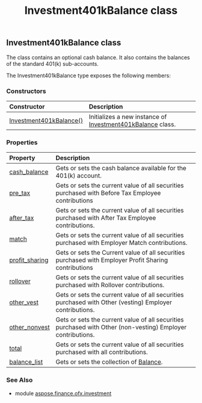 ﻿---
title: Investment401kBalance class
second_title: Aspose.Finance for Python via .NET API References
description: 
type: docs
weight: 230
url: /python-net/aspose.finance.ofx.investment/investment401kbalance/
is_root: false
---

## Investment401kBalance class

The class contains an optional cash balance. It also contains the balances of the standard 401(k) sub-accounts.



The Investment401kBalance type exposes the following members:

### Constructors
| Constructor | Description |
| :- | :- |
| [Investment401kBalance()](/finance/python-net/aspose.finance.ofx.investment/investment401kbalance/__init__/#) | Initializes a new instance of [Investment401kBalance](/finance/python-net/aspose.finance.ofx.investment/investment401kbalance) class. |


### Properties
| Property | Description |
| :- | :- |
| [cash_balance](/finance/python-net/aspose.finance.ofx.investment/investment401kbalance/cash_balance) | Gets or sets the cash balance available for the 401(k) account. |
| [pre_tax](/finance/python-net/aspose.finance.ofx.investment/investment401kbalance/pre_tax) | Gets or sets the current value of all securities purchased with Before Tax Employee contributions |
| [after_tax](/finance/python-net/aspose.finance.ofx.investment/investment401kbalance/after_tax) | Gets or sets the current value of all securities purchased with After Tax Employee contributions. |
| [match](/finance/python-net/aspose.finance.ofx.investment/investment401kbalance/match) | Gets or sets the current value of all securities purchased with Employer Match contributions. |
| [profit_sharing](/finance/python-net/aspose.finance.ofx.investment/investment401kbalance/profit_sharing) | Gets or sets the Current value of all securities purchased with Employer Profit Sharing contributions |
| [rollover](/finance/python-net/aspose.finance.ofx.investment/investment401kbalance/rollover) | Gets or sets the current value of all securities purchased with Rollover contributions. |
| [other_vest](/finance/python-net/aspose.finance.ofx.investment/investment401kbalance/other_vest) | Gets or sets the current value of all securities purchased with Other (vesting) Employer contributions. |
| [other_nonvest](/finance/python-net/aspose.finance.ofx.investment/investment401kbalance/other_nonvest) | Gets or sets the current value of all securities purchased with Other (non-vesting) Employer contributions. |
| [total](/finance/python-net/aspose.finance.ofx.investment/investment401kbalance/total) | Gets or sets the current value of all securities purchased with all contributions. |
| [balance_list](/finance/python-net/aspose.finance.ofx.investment/investment401kbalance/balance_list) | Gets or sets the collection of [Balance](/finance/python-net/aspose.finance.ofx/balance). |


### See Also

* module [aspose.finance.ofx.investment](../)
